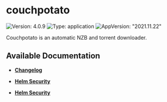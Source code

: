 # couchpotato

![Version: 4.0.9](https://img.shields.io/badge/Version-4.0.9-informational?style=flat-square) ![Type: application](https://img.shields.io/badge/Type-application-informational?style=flat-square) ![AppVersion: "2021.11.22"](https://img.shields.io/badge/AppVersion-"2021.11.22"-informational?style=flat-square)

Couchpotato is an automatic NZB and torrent downloader.

## Available Documentation

- [**Changelog**](CHANGELOG)

- [**Helm Security**](container-security)

- [**Helm Security**](helm-security)

